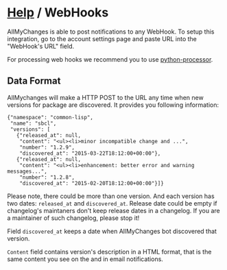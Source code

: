 [Help](..) / WebHooks
=====================

AllMyChanges is able to post notifications to any
WebHook. To setup this integration, go to the account
settings page and paste URL into the "WebHook's URL" field.

For processing web hooks we recommend you to use [python-processor][].

Data Format
-----------

AllMychanges will make a HTTP POST to the URL any time when
new versions for package are discovered. It provides you following
information:

    {"namespace": "common-lisp",
     "name": "sbcl",
     "versions": [
       {"released_at": null,
        "content": "<ul><li>minor incompatible change and ...",
        "number": "1.2.9",
        "discovered_at": "2015-03-22T18:12:00+00:00"},
       {"released_at": null,
        "content": "<ul><li>enhancement: better error and warning messages...",
        "number": "1.2.8",
        "discovered_at": "2015-02-20T18:12:00+00:00"}]}

Please note, there could be more than one version. And each version has two dates:
`released_at` and `discovered_at`. Release date could be empty if changelog's maintaners don't keep release dates in a changelog. If you are a maintainer of such changelog, please stop it!

Field `discovered_at` keeps a date when
AllMyChanges bot discovered that version.

`Content` field contains version's
description in a HTML format, that is the same content you see on the and
in email notifications.


[python-processor]: https://python-processor.readthedocs.org
